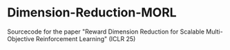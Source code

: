 # Dimension-Reduction-MORL
Sourcecode for the paper "Reward Dimension Reduction for Scalable  Multi-Objective Reinforcement Learning" (ICLR 25)
